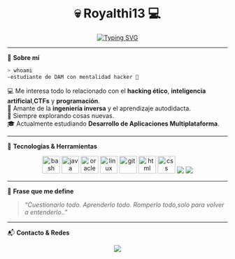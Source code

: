 
<h1 align="center">💀 Royalthi13 💻</h1>

<p align="center">
 <a href="https://git.io/typing-svg"><img src="https://readme-typing-svg.demolab.com?font=Roboto+Mono&size=22&pause=1000&color=00F70E&background=AAAEB334&center=true&vCenter=true&width=435&lines=Estudiante+de+Dam+;Apasionado+por+el+hacking+%C3%89tico;Red+Team+;Ingenier%C3%ADa+Inversa;CTF+Player" alt="Typing SVG" /></a>
</p>

---

🧠 **Sobre mí**

```bash
> whoami
-estudiante de DAM con mentalidad hacker 🧠
```

💻 Me interesa todo lo relacionado con el **hacking ético**, **inteligencia artificial**,**CTFs** y  **programación**.  
🔎 Amante de la **ingeniería inversa** y el aprendizaje autodidacta.  
🧪 Siempre explorando cosas nuevas.  
🎓 Actualmente estudiando **Desarrollo de Aplicaciones Multiplataforma**.

---

🧰 **Tecnologías & Herramientas**

<p align="center">
  <img src="https://cdn.jsdelivr.net/gh/devicons/devicon/icons/bash/bash-original.svg" height="40" alt="bash"/>
  <img src="https://cdn.jsdelivr.net/gh/devicons/devicon/icons/java/java-original.svg" height="40" alt="java"/>
  <img src="https://cdn.jsdelivr.net/gh/devicons/devicon/icons/oracle/oracle-original.svg" height="40" alt="oracle sql"/>
  <img src="https://cdn.jsdelivr.net/gh/devicons/devicon/icons/linux/linux-original.svg" height="40" alt="linux"/>
  <img src="https://cdn.jsdelivr.net/gh/devicons/devicon/icons/git/git-original.svg" height="40" alt="git"/>
  <img src="https://cdn.jsdelivr.net/gh/devicons/devicon/icons/html5/html5-original.svg" height="40" alt="html"/>
  <img src="https://cdn.jsdelivr.net/gh/devicons/devicon/icons/css3/css3-original.svg" height="40" alt="css"/>
    <img src="https://img.icons8.com/?size=50&id=PW0ChfedZvTh&format=png&color=000000" />
    <img src="https://img.icons8.com/?size=50&id=mHi46t5vguiz&format=png&color=000000" />
</p>


---

🎯 **Frase que me define**

> _“Cuestionarlo todo. Aprenderlo todo. Romperlo todo,solo para volver a entenderlo..”_

---


📬 **Contacto & Redes**

<p align="center">
  <a href="https://github.com/royalthi13">
    <img src="https://img.shields.io/badge/GitHub-royalthi13-171515?style=for-the-badge&logo=github" />
  </a>

</p>
<!--
**Royalthi13/Royalthi13** is a ✨ _special_ ✨ repository because its `README.md` (this file) appears on your GitHub profile.
